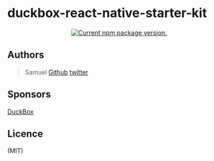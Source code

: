 # duckbox-react-native-starter-kit

<p align="center">
  <a href="https://www.npmjs.org/package/react-native">
    <img src="https://badge.fury.io/js/react-native.svg" alt="Current npm package version." />
  </a>
</p>

## Authors

>Samuel
[Github](https://github.com/samupp2758)
[twitter](https://twitter.com/samupp2758)

## Sponsors 

[DuckBox](https://duckbox.com.br) 

## Licence

(MIT)